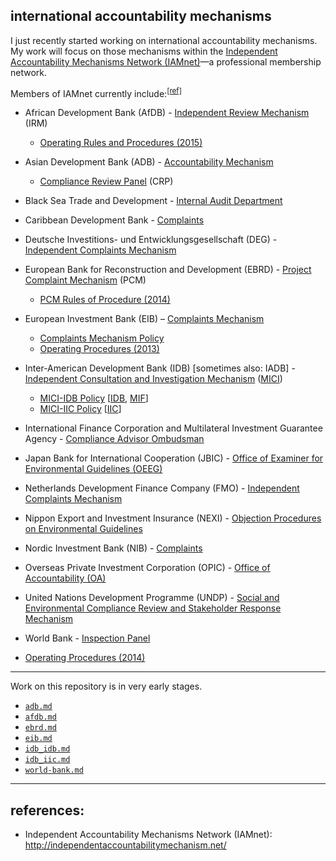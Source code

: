 
## international accountability mechanisms

I just recently started working on international accountability mechanisms.  My work will focus on those mechanisms within the [Independent Accountability Mechanisms Network (IAMnet)](http://independentaccountabilitymechanism.net/)&mdash;a professional membership network.

Members of IAMnet currently include:<sup>[[ref]](http://independentaccountabilitymechanism.net/)</sup>

* African Development Bank (AfDB) - [Independent Review Mechanism](https://www.afdb.org/en/about-us/organisational-structure/independent-review-mechanism-irm/) (IRM)
    - [Operating Rules and Procedures (2015)](https://www.afdb.org/fileadmin/uploads/afdb/Documents/Compliance-Review/Revised_IRM_Operating_Rules_and_Procedures_2015.pdf)

* Asian Development Bank (ADB) - [Accountability Mechanism](https://www.adb.org/site/accountability-mechanism/main)
    - [Compliance Review Panel](http://compliance.adb.org/dir0035p.nsf/alldocs/BDAO-7XG526?OpenDocument) (CRP)

* Black Sea Trade and Development - [Internal Audit Department](http://www.bstdb.org/contacts/complaints)

* Caribbean Development Bank - [Complaints](http://www.caribank.org/about-cdb/contact-us)

* Deutsche Investitions- und Entwicklungsgesellschaft (DEG) - [Independent Complaints Mechanism](https://www.deginvest.de/International-financing/DEG/Die-DEG/Verantwortung/Beschwerdemanagement/)

* European Bank for Reconstruction and Development (EBRD) - [Project Complaint Mechanism](http://www.ebrd.com/work-with-us/project-finance/project-complaint-mechanism.html) (PCM)
    - [PCM Rules of Procedure (2014)](http://www.ebrd.com/downloads/integrity/pcmrules.pdf)

* European Investment Bank (EIB) – [Complaints Mechanism](http://www.eib.org/about/accountability/complaints/)
    - [Complaints Mechanism Policy](http://www.eib.org/infocentre/publications/all/complaints-mechanism-policy)
    - [Operating Procedures (2013)](http://www.eib.org/attachments/strategies/complaints_mechanism_operating_procedures_en.pdf)

* Inter-American Development Bank (IDB) [sometimes also: IADB] - [Independent Consultation and Investigation Mechanism](http://www.iadb.org/en/mici/mici,1752.html) ([MICI](# "Mecanismo Independiente de Consulta e Investigación"))
    - [MICI-IDB Policy](http://www.iadb.org/document.cfm?id=40792853) [[IDB](http://www.iadb.org/en/inter-american-development-bank,2837.html), [MIF](http://www.fomin.org/en-us/)]
    - [MICI-IIC Policy](http://www.iadb.org/document.cfm?id=40151002) [[IIC](http://www.iic.org/en)]

* International Finance Corporation and Multilateral Investment Guarantee Agency - [Compliance Advisor Ombudsman](http://www.cao-ombudsman.org/)

* Japan Bank for International Cooperation (JBIC) - [Office of Examiner for Environmental Guidelines (OEEG)](https://www.jbic.go.jp/en/efforts/environment/disagree/procedure)

* Netherlands Development Finance Company (FMO) - [Independent Complaints Mechanism](https://www.fmo.nl/project-related-complaints)

* Nippon Export and Investment Insurance (NEXI) - [Objection Procedures on Environmental Guidelines](http://nexi.go.jp/en/environment/objection.html)

* Nordic Investment Bank (NIB) - [Complaints](http://www.nib.int/contact_us/report_misconduct_corruption_and_non-compliance)

* Overseas Private Investment Corporation (OPIC) - [Office of Accountability (OA)](http://www.opic.gov/who-we-are/office-of-accountability)

* United Nations Development Programme (UNDP) - [Social and Environmental Compliance Review and Stakeholder Response Mechanism](http://www.undp.org/content/undp/en/home/operations/accountability/secu-srm/)

* World Bank - [Inspection Panel](http://ewebapps.worldbank.org/apps/ip/Pages/Home.aspx)
* [Operating Procedures (2014)](http://ewebapps.worldbank.org/apps/ip/PanelMandateDocuments/2014%20Updated%20Operating%20Procedures.pdf)


---

Work on this repository is in very early stages.

* [`adb.md`](./adb)
* [`afdb.md`](./afdb)
* [`ebrd.md`](./ebrd)
* [`eib.md`](./eib)
* [`idb_idb.md`](./idb_idb)
* [`idb_iic.md`](./idb_iic)
* [`world-bank.md`](./world-bank)

---

## references:
* Independent Accountability Mechanisms Network (IAMnet): http://independentaccountabilitymechanism.net/
